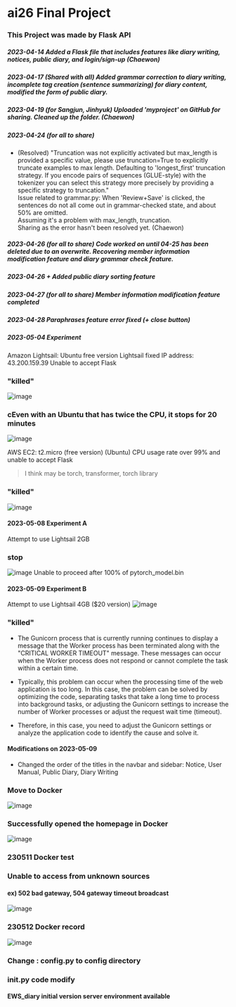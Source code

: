 # ai26 Final Project

### This Project was made by Flask API

##### 2023-04-14 Added a Flask file that includes features like diary writing, notices, public diary, and login/sign-up (Chaewon)
##### 2023-04-17 (Shared with all) Added grammar correction to diary writing, incomplete tag creation (sentence summarizing) for diary content, modified the form of public diary.
##### 2023-04-19 (for Sangjun, Jinhyuk) Uploaded 'myproject' on GitHub for sharing. Cleaned up the folder. (Chaewon)
##### 2023-04-24 (for all to share)
- (Resolved) "Truncation was not explicitly activated but max_length is provided a specific value, please use truncation=True to explicitly truncate examples to max length. Defaulting to 'longest_first' truncation strategy. If you encode pairs of sequences (GLUE-style) with the tokenizer you can select this strategy more precisely by providing a specific strategy to truncation." <br>
Issue related to grammar.py: When 'Review+Save' is clicked, the sentences do not all come out in grammar-checked state, and about 50% are omitted. <br>
Assuming it's a problem with max_length, truncation. <br>
Sharing as the error hasn't been resolved yet. (Chaewon)

##### 2023-04-26 (for all to share) Code worked on until 04-25 has been deleted due to an overwrite. Recovering member information modification feature and diary grammar check feature.
##### 2023-04-26 + Added public diary sorting feature
##### 2023-04-27 (for all to share) Member information modification feature completed
##### 2023-04-28 Paraphrases feature error fixed (+ close button)
##### 2023-05-04 Experiment
Amazon Lightsail: Ubuntu free version Lightsail fixed IP address: 43.200.159.39
Unable to accept Flask

### "killed"
![image](https://user-images.githubusercontent.com/114221089/236110364-b4756e50-4b26-488d-a248-d4748725e582.png)

### cEven with an Ubuntu that has twice the CPU, it stops for 20 minutes
![image](https://user-images.githubusercontent.com/114221089/236158068-80e9da2e-8a43-4339-a07a-6c825343c69e.png)


AWS EC2: t2.micro (free version) (Ubuntu)
CPU usage rate over 99% and unable to accept Flask
> I think may be torch, transformer, torch library
### "killed" 
![image](https://user-images.githubusercontent.com/114221089/236109639-3d24b224-3437-4658-bfea-b623245e248e.png)

#### 2023-05-08 Experiment A
Attempt to use Lightsail 2GB 

### stop
![image](https://user-images.githubusercontent.com/114221089/236973858-109dfba9-6287-4bfb-912e-9a9261e74c93.png)
Unable to proceed after 100% of pytorch_model.bin

#### 2023-05-09 Experiment B
Attempt to use Lightsail 4GB ($20 version)
![image](https://user-images.githubusercontent.com/114221089/236977560-41173804-5911-49e8-b117-a5ad437fe02f.png)
### "killed"

- The Gunicorn process that is currently running continues to display a message that the Worker process has been terminated along with the "CRITICAL WORKER TIMEOUT" message. These messages can occur when the Worker process does not respond or cannot complete the task within a certain time.

- Typically, this problem can occur when the processing time of the web application is too long. In this case, the problem can be solved by optimizing the code, separating tasks that take a long time to process into background tasks, or adjusting the Gunicorn settings to increase the number of Worker processes or adjust the request wait time (timeout).

- Therefore, in this case, you need to adjust the Gunicorn settings or analyze the application code to identify the cause and solve it.


#### Modifications on 2023-05-09
- Changed the order of the titles in the navbar and sidebar: Notice, User Manual, Public Diary, Diary Writing

### Move to Docker
![image](https://user-images.githubusercontent.com/114221089/237052505-e6fbf005-6c52-4ef0-a4b2-ee53518ca937.png)

### Successfully opened the homepage in Docker
![image](https://user-images.githubusercontent.com/114221089/237060539-8d0a2950-b9b4-4373-ada6-b68ca426f9a3.png)


### 230511 Docker test

### Unable to access from unknown sources
#### ex) 502 bad gateway, 504 gateway timeout broadcast

![image](https://github.com/ChaeWonIm0/englishdiary/assets/114221089/07addaf1-fc1e-48be-a8c4-c4557a4ded43)

### 230512 Docker record

![image](https://github.com/ChaeWonIm0/englishdiary/assets/114221089/8d4ff3bc-9763-4983-ab46-6695aec70af2)

### Change : config.py to config directory
### __init__.py code modify
#### EWS_diary initial version server environment available

